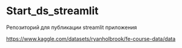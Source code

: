 # Start_ds_streamlit
Репозиторий для публикации streamlit приложения

https://www.kaggle.com/datasets/ryanholbrook/fe-course-data/data